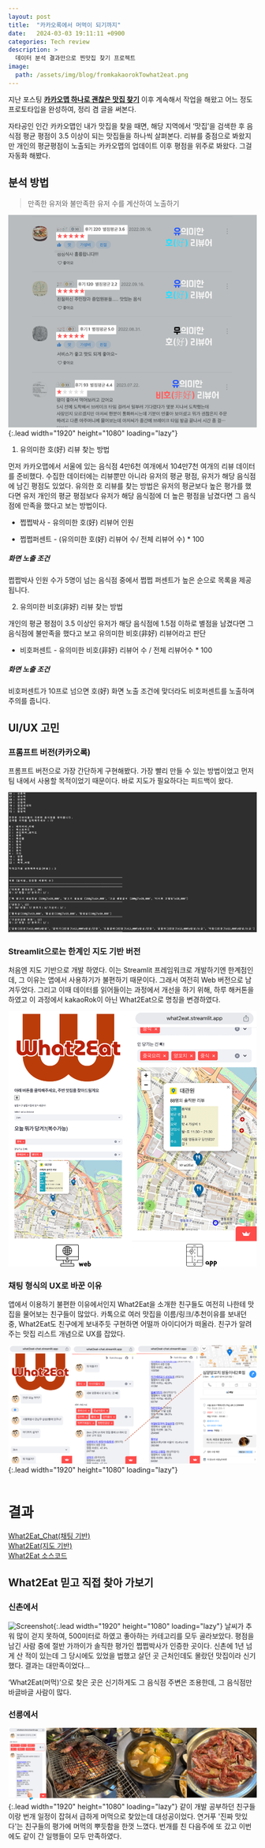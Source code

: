 ```yaml
---
layout: post
title:  "카카오록에서 머먹이 되기까지"
date:   2024-03-03 19:11:11 +0900
categories: Tech review
description: >
  데이터 분석 결과만으로 찐맛집 찾기 프로젝트
image: 
  path: /assets/img/blog/fromkakaorokTowhat2eat.png
---
```

지난 포스팅 [**카카오맵 하나로 괜찮은 맛집 찾기**](https://learningnrunning.github.io/example/tech/review/2022-10-22-Finding-good-restaurants-withKakaoMap/) 이후 계속해서 작업을 해왔고 어느 정도 프로토타입을 완성하여, 정리 겸 글을 써본다.

자타공인 인간 카카오맵인 내가 맛집을 찾을 때면, 해당 지역에서 ‘맛집’을 검색한 후 음식점 평균 평점이 3.5 이상이 되는 맛집들을 하나씩 살펴본다. 리뷰를 중점으로 봐왔지만 개인의 평균평점이 노출되는 카카오맵의 업데이트 이후 평점을 위주로 봐왔다. 그걸 자동화 해봤다.

## 분석 방법
> 만족한 유저와 불만족한 유저 수를 계산하여 노출하기

![Screenshot](../../assets/img/blog/ai_snap/What2Eat_AnalysisMethods.png){:.lead width="1920" height="1080" loading="lazy"}

1. 유의미한 호(好) 리뷰 찾는 방법

먼저 카카오맵에서 서울에 있는 음식점 4만6천 여개에서 104만7천 여개의 리뷰 데이터를 준비했다. 수집한 데이터에는 리뷰뿐만 아니라 유저의 평균 평점, 유저가 해당 음식점에 남긴 평점도 있었다. 유의한 호 리뷰를 찾는 방법은 유저의 평균보다 높은 평가를 했다면  유저 개인의 평균 평점보다 유저가 해당 음식점에 더 높은 평점을 남겼다면 그 음식점에 만족을 했다고 보는 방법이다.

* 쩝쩝박사 - 유의미한 호(好) 리뷰어 인원

* 쩝쩝퍼센트 - (유의미한 호(好) 리뷰어 수/ 전체 리뷰어 수) * 100

##### **화면 노출 조건**

쩝쩝박사 인원 수가 5명이 넘는 음식점 중에서 쩝쩝 퍼센트가 높은 순으로 목록을 제공됩니다.

2. 유의미한 비호(非好) 리뷰 찾는 방법

개인의 평균 평점이 3.5 이상인 유저가 해당 음식점에 1.5점 이하로 별점을 남겼다면 그 음식점에 불만족을 했다고 보고 유의미한 비호(非好) 리뷰어라고 판단

* 비호퍼센트 - 유의미한 비호(非好) 리뷰어 수 / 전체 리뷰어수 * 100

##### **화면 노출 조건**

비호퍼센트가 10프로 넘으면 호(好) 화면 노출 조건에 맞더라도 비호퍼센트를 노출하며 주의를 줍니다.

## UI/UX 고민

### 프롬프트 버전(카카오록)

프롬프트 버전으로 가장 간단하게 구현해봤다. 가장 빨리 만들 수 있는 방법이었고 먼저 팀 내에서 사용할 목적이었기 때문이다. 바로 지도가 필요하다는 피드백이 왔다.

![Screenshot](../../assets/img/blog/prompt_kakaorok.png) 

### Streamlit으로는 한계인 지도 기반 버전

처음엔 지도 기반으로 개발 하였다. 이는 Streamlit 프레임워크로 개발하기엔 한계점인데, 그 이유는 앱에서 사용하기가 불편하기 때문이다. 그래서 여전히 Web 버전으로 남겨두었다. 그리고 이때 데이터를 읽어들이는 과정에서 개선을 하기 위해, 하루 해커톤을 하였고 이 과정에서 kakaoRok이 아닌 What2Eat으로 명칭을 변경하였다.

![Screenshot](../../assets/img/blog/ai_snap/what2eat_map_ver.png)

### 채팅 형식의 UX로 바꾼 이유

앱에서 이용하기 불편한 이유에서인지  What2Eat을 소개한 친구들도 여전히 나한테 맛집을 물어보는 친구들이 많았다. 카톡으로 여러 맛집을 이름/링크/추천이유를 보내던 중, What2Eat도 친구에게 보내주듯 구현하면 어떨까 아이디어가 떠올라. 친구가 알려주는 맛집 리스트 개념으로 UX를 잡았다.

![Screenshot](../../assets/img/blog/ai_snap/What2Eat_Examplescreen.png){:.lead width="1920" height="1080" loading="lazy"}
<br/><br/>

# 결과
[What2Eat_Chat(채팅 기반)](https://what2eat-chat.streamlit.app/)<br/>
[What2Eat(지도 기반)](https://what2eat.streamlit.app/)<br/>
[What2Eat 소스코드](https://github.com/LearningnRunning/What2Eat/tree/main)<br/>

## What2Eat 믿고 직접 찾아 가보기

### 신촌에서
![Screenshot](../../assets/img/blog/what2eat_review.png){:.lead width="1920" height="1080" loading="lazy"}
날씨가 추워 많이 걷지 못하여, 500미터로 하였고 좋아하는 카테고리를 모두 골라보았다. 평점을 남긴 사람 중에 절반 가까이가 솔직한 평가인 쩝쩝박사가 인증한 곳이다. 신촌에 1년 넘게 산 적이 있는데 그 당시에도 있었을 법했고 살던 곳 근처인데도 몰랐던 맛집이라 신기했다. 결과는 대만족이었다… 

‘What2Eat(머먹)’으로 찾은 곳은 신기하게도 그 음식점 주변은 조용한데, 그 음식점만 바글바글 사람이 많다.

### 선릉에서
![Screenshot](../../assets/img/blog/pongyear_1.png){:.lead width="1920" height="1080" loading="lazy"}
같이 개발 공부하던 친구들이랑 번개 일정이 잡혀서 급하게 머먹으로 찾았는데 대성공이었다. 연거푸 '진짜 맛있다'는 친구들의 평가에 머먹의 뿌듯함을 한껏 느꼈다. 번개를 친 다음주에 또 갔고 이번에도 같이 간 일행들이 모두 만족하였다.

[jekyll-docs]: https://jekyllrb.com/docs/home
[jekyll-gh]:   https://github.com/jekyll/jekyll
[jekyll-talk]: https://talk.jekyllrb.com/